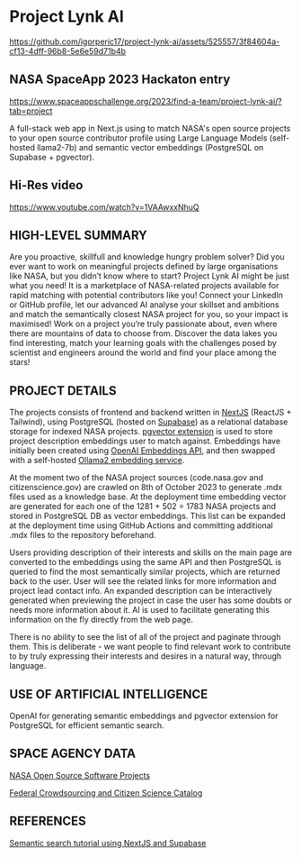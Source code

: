 # Project Lynk AI

  
https://github.com/igorperic17/project-lynk-ai/assets/525557/3f84604a-cf13-4dff-96b8-5e6e59d71b4b



## NASA SpaceApp 2023 Hackaton entry

https://www.spaceappschallenge.org/2023/find-a-team/project-lynk-ai/?tab=project

A full-stack web app in Next.js using to match NASA's open source projects to your open source contributor profile using Large Language Models (self-hosted llama2-7b) and semantic vector embeddings (PostgreSQL on Supabase + pgvector).

## Hi-Res video

https://www.youtube.com/watch?v=1VAAwxxNhuQ

## HIGH-LEVEL SUMMARY


Are you proactive, skillfull and knowledge hungry problem solver? Did you ever want to work on meaningful projects defined by large organisations like NASA, but you didn’t know where to start? Project Lynk AI might be just what you need! It is a marketplace of NASA-related projects available for rapid matching with potential contributors like you! Connect your LinkedIn or GitHub profile, let our advanced AI analyse your skillset and ambitions and match the semantically closest NASA project for you, so your impact is maximised! Work on a project you’re truly passionate about, even where there are mountains of data to choose from. Discover the data lakes you find interesting, match your learning goals with the challenges posed by scientist and engineers around the world and find your place among the stars!



## PROJECT DETAILS


The projects consists of frontend and backend written in [NextJS](https://nextjs.org/) (ReactJS + Tailwind), using PostgreSQL (hosted on [Supabase](https://supabase.com/)) as a relational database storage for indexed NASA projects. [pgvector extension](https://github.com/pgvector/pgvector) is used to store project description embeddings user to match against. Embeddings have initially been created using [OpenAI Embeddings API](https://platform.openai.com/docs/guides/embeddings), and then swapped with a self-hosted [Ollama2 embedding service](https://github.com/jmorganca/ollama/tree/main).

At the moment two of the NASA project sources (code.nasa.gov and citizenscience.gov) are crawled on 8th of October 2023 to generate .mdx files used as a knowledge base. At the deployment time embedding vector are generated for each one of the 1281 + 502 = 1783 NASA projects and stored in PostgreSQL DB as vector embeddings. This list can be expanded at the deployment time using GitHub Actions and committing additional .mdx files to the repository beforehand.

Users providing description of their interests and skills on the main page are converted to the embeddings using the same API and then PostgreSQL is queried to find the most semantically similar projects, which are returned back to the user. User will see the related links for more information and project lead contact info. An expanded description can be interactively generated when previewing the project in case the user has some doubts or needs more information about it. AI is used to facilitate generating this information on the fly directly from the web page.

There is no ability to see the list of all of the project and paginate through them. This is deliberate - we want people to find relevant work to contribute to by truly expressing their interests and desires in a natural way, through language.


## USE OF ARTIFICIAL INTELLIGENCE


OpenAI for generating semantic embeddings and pgvector extension for PostgreSQL for efficient semantic search.


## SPACE AGENCY DATA


[NASA Open Source Software Projects](https://code.nasa.gov/)


[Federal Crowdsourcing and Citizen Science Catalog](https://citizenscience.gov/)

## REFERENCES


[Semantic search tutorial using NextJS and Supabase](https://supabase.com/docs/guides/ai/examples/nextjs-vector-search?database-method=sql)
